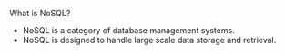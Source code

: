 
What is NoSQL?
- NoSQL is a category of database management systems.
- NoSQL is designed to handle large scale data storage and retrieval. 